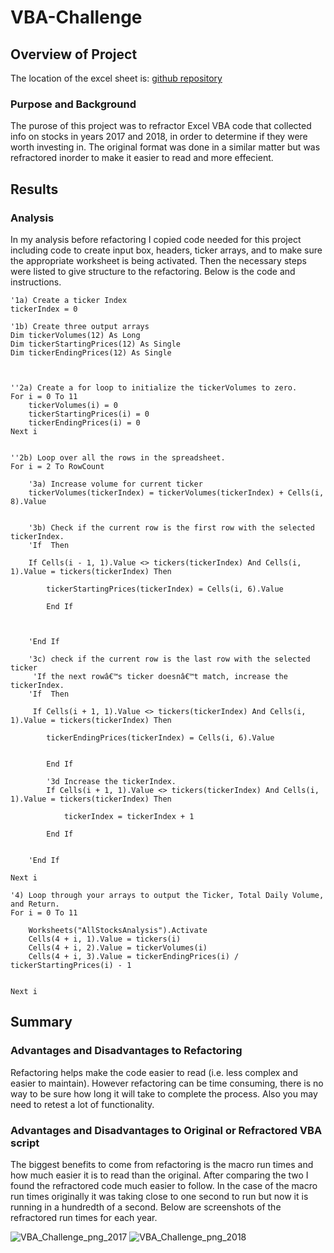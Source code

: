 # VBA-Challenge

## Overview of Project
The location of the excel sheet is: [github repository](https://github.com/CodyMorin25/VBA-Challenge.git)

### Purpose and Background
The purose of this project was to refractor Excel VBA code that collected info on stocks in years 2017 and 2018, in order to determine if they were worth investing in. The original format was done in a similar matter but was refractored inorder to make it easier to read and more effecient.

## Results
### Analysis
In my analysis before refactoring I copied code needed for this project including code to create input box, headers, ticker arrays, and to make sure the appropriate worksheet is being activated. Then the necessary steps were listed to give structure to the refactoring. Below is the code and instructions.


    '1a) Create a ticker Index
    tickerIndex = 0

    '1b) Create three output arrays
    Dim tickerVolumes(12) As Long
    Dim tickerStartingPrices(12) As Single
    Dim tickerEndingPrices(12) As Single
    
    
    
    ''2a) Create a for loop to initialize the tickerVolumes to zero.
    For i = 0 To 11
        tickerVolumes(i) = 0
        tickerStartingPrices(i) = 0
        tickerEndingPrices(i) = 0
    Next i
   
        
    ''2b) Loop over all the rows in the spreadsheet.
    For i = 2 To RowCount
    
        '3a) Increase volume for current ticker
        tickerVolumes(tickerIndex) = tickerVolumes(tickerIndex) + Cells(i, 8).Value
        
        
        '3b) Check if the current row is the first row with the selected tickerIndex.
        'If  Then
            
        If Cells(i - 1, 1).Value <> tickers(tickerIndex) And Cells(i, 1).Value = tickers(tickerIndex) Then
            
            tickerStartingPrices(tickerIndex) = Cells(i, 6).Value
            
            End If
            
    
            
        'End If
        
        '3c) check if the current row is the last row with the selected ticker
         'If the next rowâ€™s ticker doesnâ€™t match, increase the tickerIndex.
        'If  Then
            
         If Cells(i + 1, 1).Value <> tickers(tickerIndex) And Cells(i, 1).Value = tickers(tickerIndex) Then
            
            tickerEndingPrices(tickerIndex) = Cells(i, 6).Value
            
            
            End If

            '3d Increase the tickerIndex.
            If Cells(i + 1, 1).Value <> tickers(tickerIndex) And Cells(i, 1).Value = tickers(tickerIndex) Then
            
                tickerIndex = tickerIndex + 1
                
            End If
            
            
        'End If
    
    Next i
    
    '4) Loop through your arrays to output the Ticker, Total Daily Volume, and Return.
    For i = 0 To 11
        
        Worksheets("AllStocksAnalysis").Activate
        Cells(4 + i, 1).Value = tickers(i)
        Cells(4 + i, 2).Value = tickerVolumes(i)
        Cells(4 + i, 3).Value = tickerEndingPrices(i) / tickerStartingPrices(i) - 1
        
        
    Next i


## Summary
### Advantages and Disadvantages to Refactoring
Refactoring helps make the code easier to read (i.e. less complex and easier to maintain). However refactoring can be time consuming, there is no way to be sure how long it will take to complete the process. Also you may need to retest a lot of functionality.

### Advantages and Disadvantages to Original or Refractored VBA script
The biggest benefits to come from refactoring is the macro run times and how much easier it is to read than the original. After comparing the two I found the refractored code much easier to follow. In the case of the macro run times originally it was taking close to one second to run but now it is running in a hundredth of a second. Below are screenshots of the refractored run times for each year.

![VBA_Challenge_png_2017](https://github.com/CodyMorin25/VBA-Challenge/tree/main/Resources/VBA_Challenge_2017)
![VBA_Challenge_png_2018](https://github.com/CodyMorin25/VBA-Challenge/tree/main/Resources/VBA_Challenge_2018)

